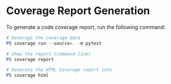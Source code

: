 # Coverage Report Generation
To generate a code coverage report, run the following command:
```powershell
# Generage the coverage data
PS coverage run --source=. -m pytest

# Show the report (command line)
PS coverage report

# Generate the HTML Coverage report into
PS coverage html
```